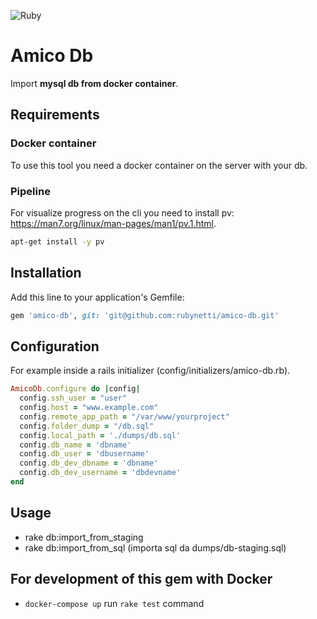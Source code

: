 ![Ruby](https://github.com/rubynetti/amico-db/workflows/Ruby/badge.svg)

# Amico Db

Import **mysql db from docker container**.

## Requirements

### Docker container
To use this tool you need a docker container on the server with your db.

### Pipeline
For visualize progress on the cli you need to install pv: https://man7.org/linux/man-pages/man1/pv.1.html.

```bash
apt-get install -y pv
```

## Installation

Add this line to your application's Gemfile:

```ruby
gem 'amico-db', git: 'git@github.com:rubynetti/amico-db.git'
```

## Configuration

For example inside a rails initializer (config/initializers/amico-db.rb).

```ruby
AmicoDb.configure do |config|
  config.ssh_user = "user"
  config.host = "www.example.com"
  config.remote_app_path = "/var/www/yourproject"
  config.folder_dump = "/db.sql"
  config.local_path = './dumps/db.sql'
  config.db_name = 'dbname'
  config.db_user = 'dbusername'
  config.db_dev_dbname = 'dbname'
  config.db_dev_username = 'dbdevname'
end
```

## Usage

- rake db:import_from_staging
- rake db:import_from_sql (importa sql da dumps/db-staging.sql)


## For development of this gem with Docker

- `docker-compose up` run `rake test` command

